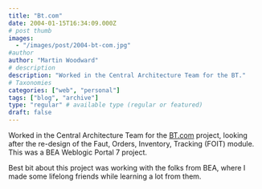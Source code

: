 ```yaml
---
title: "Bt.com"
date: 2004-01-15T16:34:09.000Z
# post thumb
images:
  - "/images/post/2004-bt-com.jpg"
#author
author: "Martin Woodward"
# description
description: "Worked in the Central Architecture Team for the BT."
# Taxonomies
categories: ["web", "personal"]
tags: ["blog", "archive"]
type: "regular" # available type (regular or featured)
draft: false
---
```

[](http://www.woodwardweb.com/blogimages/btcom.html)Worked in the Central Architecture Team for the [BT.com](http://www.bt.com) project, looking after the re-design of the Faut, Orders, Inventory, Tracking (FOIT) module.  This was a BEA Weblogic Portal 7 project.

Best bit about this project was working with the folks from BEA, where I made some lifelong friends while learning a lot from them.